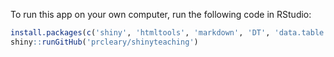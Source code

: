 To run this app on your own computer, run the following code in RStudio:

```r
install.packages(c('shiny', 'htmltools', 'markdown', 'DT', 'data.table', 'bit64', 'readxl'))
shiny::runGitHub('prcleary/shinyteaching')
```
